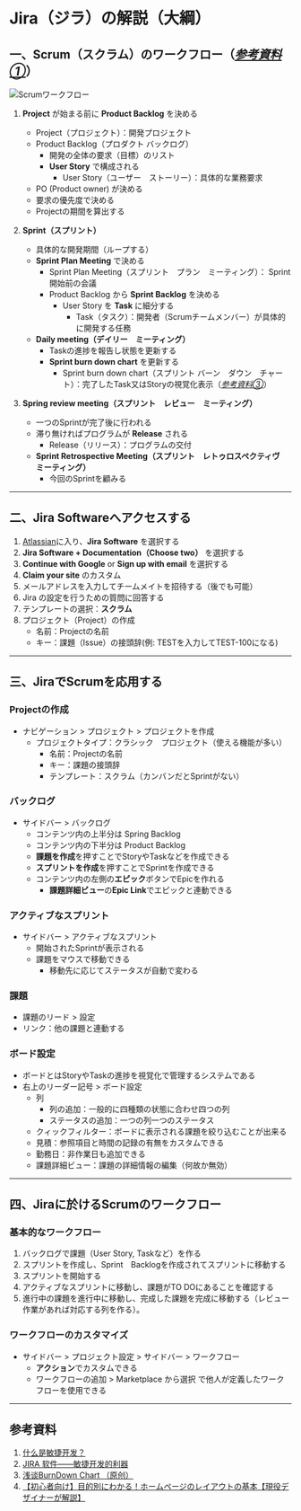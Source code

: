 # Jira（ジラ）の解説（大綱）

## 一、Scrum（スクラム）のワークフロー（[*参考資料①*][scrumWhat]）

![Scrumワークフロー](https://img-blog.csdnimg.cn/2018120311065261.jpg?x-oss-process=image/watermark,type_ZmFuZ3poZW5naGVpdGk,shadow_10,text_aHR0cHM6Ly9ibG9nLmNzZG4ubmV0L3dlYm1vdGU=,size_16,color_FFFFFF,t_70)

1. **Project** が始まる前に **Product Backlog** を決める
   - Project（プロジェクト）：開発プロジェクト
   - Product Backlog（プロダクト バックログ）
     - 開発の全体の要求（目標）のリスト
     - **User Story** で構成される
       - User Story（ユーザー　ストーリー）：具体的な業務要求
   - PO (Product owner) が決める
   - 要求の優先度で決める
   - Projectの期間を算出する

2. **Sprint（スプリント）**
   - 具体的な開発期間（ループする）
   - **Sprint Plan Meeting** で決める
     - Sprint Plan Meeting（スプリント　プラン　ミーティング）：
Sprint開始前の会議
     - Product Backlog から **Sprint Backlog** を決める
       - User Story を **Task** に細分する
         - Task（タスク）：開発者（Scrumチームメンバー）が具体的に開発する任務
   - **Daily meeting（デイリー　ミーティング）**
     - Taskの進捗を報告し状態を更新する
     - **Sprint burn down chart** を更新する
       - Sprint burn down chart（スプリント バーン　ダウン　チャート）：完了したTask又はStoryの視覚化表示（[*参考資料③*][burnDown]）

3. **Spring review meeting（スプリント　レビュー　ミーティング）**
   - 一つのSprintが完了後に行われる
   - 滞り無ければプログラムが **Release** される
     - Release（リリース）：プログラムの交付
   - **Sprint Retrospective Meeting（スプリント　レトゥロスペクティヴ　ミーティング）**
     - 今回のSprintを顧みる

---

## 二、Jira Softwareへアクセスする

1. [Atlassian](https://www.atlassian.com/)に入り、**Jira Software** を選択する
2. **Jira Software + Documentation（Choose two）** を選択する
3. **Continue with Google** or **Sign up with email** を選択する
4. **Claim your site** のカスタム
5. メールアドレスを入力してチームメイトを招待する（後でも可能）
6. Jira の設定を行うための質問に回答する
7. テンプレートの選択：**スクラム**
8. プロジェクト（Project）の作成
   - 名前：Projectの名前
   - キー：課題（Issue）の接頭辞(例: TESTを入力してTEST-100になる)

---

## 三、JiraでScrumを応用する

### Projectの作成

- ナビゲーション > プロジェクト > プロジェクトを作成
  - プロジェクトタイプ：クラシック　プロジェクト（使える機能が多い）
    - 名前：Projectの名前
    - キー：課題の接頭辞
    - テンプレート：スクラム（カンバンだとSprintがない）

### バックログ

- サイドバー > バックログ
  - コンテンツ内の上半分は Spring Backlog
  - コンテンツ内の下半分は Product Backlog
  - **課題を作成**を押すことでStoryやTaskなどを作成できる
  - **スプリントを作成**を押すことでSprintを作成できる
  - コンテンツ内の左側の**エピック**ボタンでEpicを作れる
    - **課題詳細ビュー**の**Epic Link**でエピックと連動できる

### アクティブなスプリント

- サイドバー > アクティブなスプリント
  - 開始されたSprintが表示される
  - 課題をマウスで移動できる
    - 移動先に応じてステータスが自動で変わる

### 課題

- 課題のリード > 設定
- リンク：他の課題と連動する

### ボード設定

- ボードとはStoryやTaskの進捗を視覚化で管理するシステムである
- 右上のリーダー記号 > ボード設定
  - 列
    - 列の追加：一般的に四種類の状態に合わせ四つの列
    - ステータスの追加：一つの列一つのステータス
  - クィックフィルター：ボードに表示される課題を絞り込むことが出来る
  - 見積：参照項目と時間の記録の有無をカスタムできる
  - 勤務日：非作業日も追加できる
  - 課題詳細ビュー：課題の詳細情報の編集（何故か無効）

---

## 四、Jiraに於けるScrumのワークフロー

### 基本的なワークフロー

1. バックログで課題（User Story, Taskなど）を作る
2. スプリントを作成し、Sprint　Backlogを作成されてスプリントに移動する
3. スプリントを開始する
4. アクティブなスプリントに移動し、課題がTO DOにあることを確認する
5. 進行中の課題を進行中に移動し、完成した課題を完成に移動する（レビュー作業があれば対応する列を作る）。

### ワークフローのカスタマイズ

- サイドバー > プロジェクト設定 > サイドバー > ワークフロー
  - **アクション**でカスタムできる
  - ワークフローの追加 > Marketplace から選択 で他人が定義したワークフローを使用できる

---

## 参考資料

1. [什么是敏捷开发？][scrumWhat]
2. [JIRA 软件——敏捷开发的利器][scrumJira]
3. [浅谈BurnDown Chart （原创）][burnDown]
4. [【初心者向け】目的別にわかる！ホームページのレイアウトの基本【現役デザイナーが解説】][devWord]

[scrumWhat]: https://blog.csdn.net/csdn15556927540/article/details/90712308 "什么是敏捷开发？"
[scrumJira]: https://blog.csdn.net/codeex/article/details/84752025 "JIRA 软件——敏捷开发的利器"
[burnDown]: https://www.jianshu.com/p/c59e2f6d861c?winzoom=1 "浅谈BurnDown Chart （原创）"
[devWord]: https://web-kanji.com/posts/homepage-layout "【初心者向け】目的別にわかる！ホームページのレイアウトの基本【現役デザイナーが解説】"

